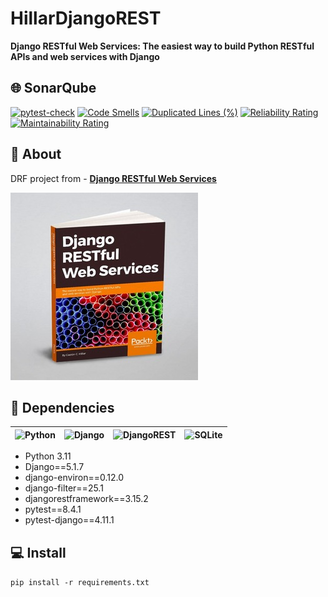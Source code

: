 # HillarDjangoREST

**Django RESTful Web Services: The easiest way to build Python RESTful APIs and web services with Django** 

## 🌐 SonarQube

[![pytest-check](https://github.com/Pryanik0071/HillarDjangoREST2/actions/workflows/tests.yml/badge.svg)](https://github.com/Pryanik0071/HillarDjangoREST2/actions/workflows/tests.yml)
[![Code Smells](https://sonarcloud.io/api/project_badges/measure?project=Pryanik0071_HillarDjangoREST2&metric=code_smells)](https://sonarcloud.io/summary/new_code?id=Pryanik0071_HillarDjangoREST2)
[![Duplicated Lines (%)](https://sonarcloud.io/api/project_badges/measure?project=Pryanik0071_HillarDjangoREST2&metric=duplicated_lines_density)](https://sonarcloud.io/summary/new_code?id=Pryanik0071_HillarDjangoREST2)
[![Reliability Rating](https://sonarcloud.io/api/project_badges/measure?project=Pryanik0071_HillarDjangoREST2&metric=reliability_rating)](https://sonarcloud.io/summary/new_code?id=Pryanik0071_HillarDjangoREST2)
[![Maintainability Rating](https://sonarcloud.io/api/project_badges/measure?project=Pryanik0071_HillarDjangoREST2&metric=sqale_rating)](https://sonarcloud.io/summary/new_code?id=Pryanik0071_HillarDjangoREST2)

## 🚀 About

DRF project from - **[Django RESTful Web Services](https://www.packtpub.com/en-ru/product/django-restful-web-services-9781788833929)**

![Book](book.jpg)

## 🔧 Dependencies
| ![Python](https://img.shields.io/badge/python-3670A0?style=flat&logo=python&logoColor=ffdd54) | ![Django](https://img.shields.io/badge/django-%23092E20.svg?style=flat&logo=django&logoColor=white) | ![DjangoREST](https://img.shields.io/badge/DJANGO-REST-ff1709?style=flat&logo=django&logoColor=white&color=ff1709&labelColor=gray) | ![SQLite](https://img.shields.io/badge/sqlite-%2307405e.svg?style=for-the-badge&logo=sqlite&logoColor=white) |
|-----------------------------------------------------------------------------------------------|-----------------------------------------------------------------------------------------------------|------------------------------------------------------------------------------------------------------------------------------------|--------------------------------------------------------------------------------------------------------------|
 
- Python 3.11
- Django==5.1.7
- django-environ==0.12.0
- django-filter==25.1
- djangorestframework==3.15.2
- pytest==8.4.1
- pytest-django==4.11.1

## 💻 Install

```pip install -r requirements.txt```
